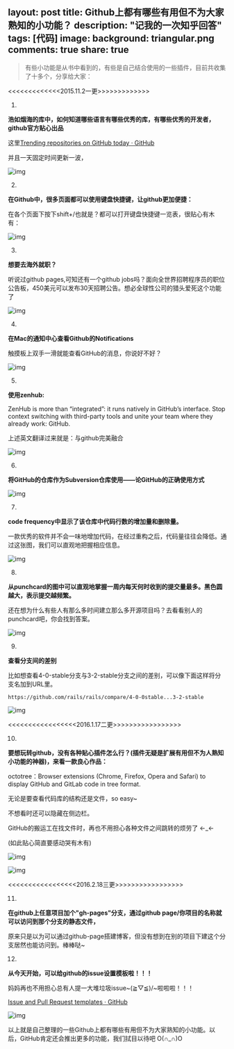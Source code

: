 layout: post
title: Github上都有哪些有用但不为大家熟知的小功能？
description: "记我的一次知乎回答"
tags: [代码]
image:
background: triangular.png
comments: true
share: true
---

>有些小功能是从书中看到的，有些是自己结合使用的一些插件，目前共收集了十多个，分享给大家：

<<<<<<<<<<<<<2015.11.2一更>>>>>>>>>>>>>

1.

**浩如烟海的库中，如何知道哪些语言有哪些优秀的库，有哪些优秀的开发者，github官方贴心出品**

这里[Trending repositories on GitHub today · GitHub](https://github.com/trending)

并且一天固定时间更新一波，

![img](https://pic4.zhimg.com/71a8eb9edfbbe0d65d9ad4d6069fb80f_b.png)

2.

**在Github中，很多页面都可以使用键盘快捷键，让github更加便捷：**

在各个页面下按下shift+/也就是？都可以打开键盘快捷键一览表，很贴心有木有：

![img](./images/article/2016-2-18/2.png)

3.

**想要去海外就职？**

听说过github pages,可知还有一个github jobs吗？面向全世界招聘程序员的职位公告板，450美元可以发布30天招聘公告。想必全球性公司的猎头爱死这个功能了

![img](./images/article/2016-2-18/3.png)

4.

**在Mac的通知中心查看Github的Notifications**

触摸板上双手一滑就能查看GitHub的消息，你说好不好？

![img](./images/article/2016-2-18/4.jpg)

5.

**使用zenhub:**

ZenHub is more than “integrated”: it runs natively in GitHub’s interface. Stop context switching with third-party tools and unite your team where they already work: GitHub.

上述英文翻译过来就是：与github完美融合

![img](./images/article/2016-2-18/5.png)

6.

**将GitHub的仓库作为Subversion仓库使用——论GitHub的正确使用方式**

![img](./images/article/2016-2-18/6.jpg)

7.

**code frequency中显示了该仓库中代码行数的增加量和删除量。**

一款优秀的软件并不会一味地增加代码，在经过重构之后，代码量往往会降低。通过这张图，我们可以直观地把握相应信息。

![img](./images/article/2016-2-18/7.png)

8.

**从punchcard的图中可以直观地掌握一周内每天何时收到的提交量最多。黑色圆越大，表示提交越频繁。**

还在想为什么有些人有那么多时间建立那么多开源项目吗？去看看别人的punchcard吧，你会找到答案。

![img](./images/article/2016-2-18/8.png)

9.

**查看分支间的差别**

比如想查看4-0-stable分支与3-2-stable分支之间的差别，可以像下面这样将分支名加到URL里。

```https://github.com/rails/rails/compare/4-0-0stable...3-2-stable```

![img](./images/article/2016-2-18/9.png)

<<<<<<<<<<<<<<<<<2016.1.17二更>>>>>>>>>>>>>>>>>

10.

**要想玩转github，没有各种贴心插件怎么行？(插件无疑是扩展有用但不为人熟知小功能的神器)，来看一款良心作品：**

octotree：Browser extensions (Chrome, Firefox, Opera and Safari) to display GitHub and GitLab code in tree format.

无论是要查看代码库的结构还是文件，so easy~

不想看时还可以隐藏在侧边栏。

GitHub的搬运工在找文件时，再也不用担心各种文件之间跳转的烦劳了 ←_←

(如此贴心简直要感动哭有木有)

![img](./images/article/2016-2-18/10.png)

![img](./images/article/2016-2-18/11.png)

<<<<<<<<<<<<<<<<<2016.2.18三更>>>>>>>>>>>>>>>>>

11.

**在github上任意项目加个"gh-pages"分支，通过github page/你项目的名称就可以访问到那个分支的静态文件，**

原来只是以为可以通过github-page搭建博客，但没有想到在别的项目下建这个分支居然也能访问到。棒棒哒~


12.

**从今天开始，可以给github的issue设置模板啦！！！**

妈妈再也不用担心总有人提一大堆垃圾issue~\(≧▽≦)/~啦啦啦！！！

[Issue and Pull Request templates · GitHub](https://github.com/blog/2111-issue-and-pull-request-templates)

![img](./images/article/2016-2-18/12.png)

以上就是自己整理的一些Github上都有哪些有用但不为大家熟知的小功能。以后，GitHub肯定还会推出更多的功能，我们拭目以待吧 O(∩_∩)O
